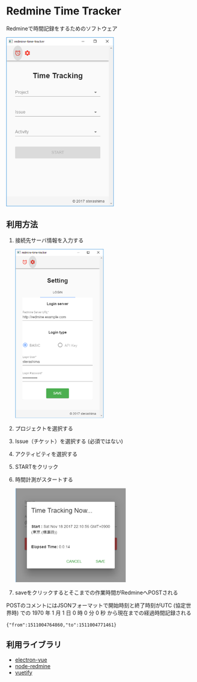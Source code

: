 # Redmine Time Tracker

Redmineで時間記録をするためのソフトウェア

<img src="asset/main-window.png" height="450px">

## 利用方法

1. 接続先サーバ情報を入力する

    <img src="asset/setting.png" height="450px">

1. プロジェクトを選択する
1. Issue（チケット）を選択する (必須ではない)
1. アクティビティを選択する
1. STARTをクリック
1. 時間計測がスタートする

    <img src="asset/tracking.png" height="250px">

1. saveをクリックするとそこまでの作業時間がRedmineへPOSTされる

POSTのコメントにはJSONフォーマットで開始時刻と終了時刻がUTC (協定世界時) での 1970 年 1 月 1 日 0 時 0 分 0 秒 から現在までの経過時間記録される

```
{"from":1511004764860,"to":1511004771461}
```

## 利用ライブラリ

- [electron-vue](https://github.com/SimulatedGREG/electron-vue)
- [node-redmine](https://github.com/zanran/node-redmine)
- [vuetify](https://github.com/vuetifyjs/vuetify)